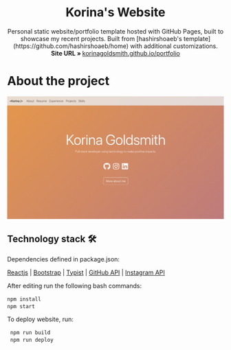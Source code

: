 <!-- PROJECT LOGO -->
<br />
<p align="center">
  <h1 align="center">Korina's Website</h1>

  <p align="center">
    Personal static website/portfolio template hosted with GitHub Pages, built to showcase my recent projects. 
    Built from [hashirshoaeb's template] (https://github.com/hashirshoaeb/home) with additional customizations.
    <br/>
    <strong>Site URL » </strong> 
    <a href="https://korinagoldsmith.github.io/portfolio">korinagoldsmith.github.io/portfolio</a>
    <br />
</p>

# About the project

[![Site preview](/public/preview.png)](https://korinagoldsmith.github.io)


## Technology stack 🛠️

Dependencies defined in package.json:

[Reactjs](https://reactjs.org/)
| [Bootstrap](https://getbootstrap.com/)
| [Typist](https://github.com/jstejada/react-typist)
| [GitHub API](https://developer.github.com/v3/repos/)
| [Instagram API](https://www.instagram.com/developer/embedding/)


After editing run the following bash commands:

   ```bash
   npm install
   npm start
   ```

To deploy website, run:

   ```bash
    npm run build
    npm run deploy
   ```